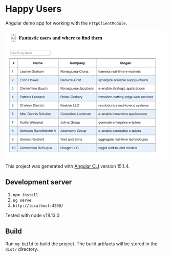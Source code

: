 # Happy Users

Angular demo app for working with the `HttpClientModule`.

![Happy users](https://github.com/talupoeg/happy-users/blob/main/src/assets/app-screen.png?raw=true)

This project was generated with [Angular CLI](https://github.com/angular/angular-cli) version 15.1.4.

## Development server

1. `npm install`
2. `ng serve`
3. `http://localhost:4200/`

Tested with node v18.13.0

## Build

Run `ng build` to build the project. The build artifacts will be stored in the `dist/` directory.

